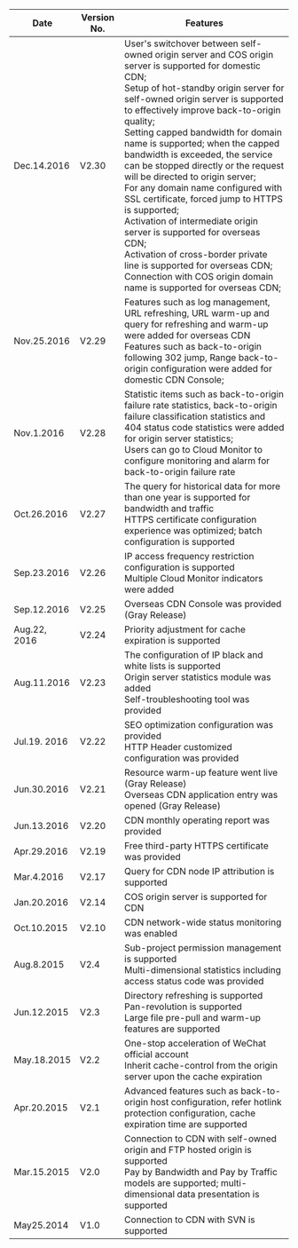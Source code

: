 | Date | Version No. | Features | 
|--------|--------|--------|
| Dec.14.2016 | V2.30 | User's switchover between self-owned origin server and COS origin server is supported for domestic CDN; <br> Setup of hot-standby origin server for self-owned origin server is supported to effectively improve back-to-origin quality; <br> Setting capped bandwidth for domain name is supported; when the capped bandwidth is exceeded, the service can be stopped directly or the request will be directed to origin server; <br>For any domain name configured with SSL certificate, forced jump to HTTPS is supported;<br>Activation of intermediate origin server is supported for overseas CDN;<br>Activation of cross-border private line is supported for overseas CDN; <br>Connection with COS origin domain name is supported for overseas CDN;|
| Nov.25.2016 | V2.29 | Features such as log management, URL refreshing, URL warm-up and query for refreshing and warm-up were added for overseas CDN<br>Features such as back-to-origin following 302 jump, Range back-to-origin configuration were added for domestic CDN Console; |
| Nov.1.2016 | V2.28 | Statistic items such as back-to-origin failure rate statistics, back-to-origin failure classification statistics and 404 status code statistics were added for origin server statistics; <br>Users can go to Cloud Monitor to configure monitoring and alarm for back-to-origin failure rate |
| Oct.26.2016 | V2.27 | The query for historical data for more than one year is supported for bandwidth and traffic<br>HTTPS certificate configuration experience was optimized; batch configuration is supported |
| Sep.23.2016 | V2.26 | IP access frequency restriction configuration is supported<br>Multiple Cloud Monitor indicators were added |
| Sep.12.2016 | V2.25 | Overseas CDN Console was provided (Gray Release)|
| Aug.22, 2016 | V2.24 | Priority adjustment for cache expiration is supported |
| Aug.11.2016 | V2.23 | The configuration of IP black and white lists is supported<br>Origin server statistics module was added<br>Self-troubleshooting tool was provided |
| Jul.19. 2016 | V2.22 | SEO optimization configuration was provided<br>HTTP Header customized configuration was provided |
| Jun.30.2016 | V2.21 | Resource warm-up feature went live (Gray Release)<br>Overseas CDN application entry was opened (Gray Release) |
| Jun.13.2016 | V2.20 | CDN monthly operating report was provided |
| Apr.29.2016 | V2.19 | Free third-party HTTPS certificate was provided |
| Mar.4.2016 | V2.17 | Query for CDN node IP attribution is supported |
| Jan.20.2016 | V2.14 | COS origin server is supported for CDN |
| Oct.10.2015 | V2.10 | CDN network-wide status monitoring was enabled |
| Aug.8.2015 | V2.4 | Sub-project permission management is supported<br>Multi-dimensional statistics including access status code was provided |
| Jun.12.2015 | V2.3 | Directory refreshing is supported<br>Pan-revolution is supported<br>Large file pre-pull and warm-up features are supported |
| May.18.2015 | V2.2 | One-stop acceleration of WeChat official account<br>Inherit cache-control from the origin server upon the cache expiration |
| Apr.20.2015 | V2.1 | Advanced features such as back-to-origin host configuration, refer hotlink protection configuration, cache expiration time are supported |
| Mar.15.2015 | V2.0 | Connection to CDN with self-owned origin and FTP hosted origin is supported<br>Pay by Bandwidth and Pay by Traffic models are supported; multi-dimensional data presentation is supported |
| May25.2014 | V1.0 | Connection to CDN with SVN is supported|
